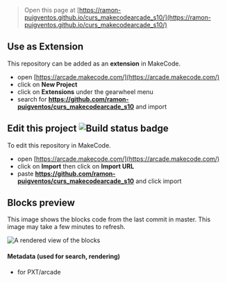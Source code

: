  


> Open this page at [https://ramon-puigventos.github.io/curs_makecodearcade_s10/](https://ramon-puigventos.github.io/curs_makecodearcade_s10/)

## Use as Extension

This repository can be added as an **extension** in MakeCode.

* open [https://arcade.makecode.com/](https://arcade.makecode.com/)
* click on **New Project**
* click on **Extensions** under the gearwheel menu
* search for **https://github.com/ramon-puigventos/curs_makecodearcade_s10** and import

## Edit this project ![Build status badge](https://github.com/ramon-puigventos/curs_makecodearcade_s10/workflows/MakeCode/badge.svg)

To edit this repository in MakeCode.

* open [https://arcade.makecode.com/](https://arcade.makecode.com/)
* click on **Import** then click on **Import URL**
* paste **https://github.com/ramon-puigventos/curs_makecodearcade_s10** and click import

## Blocks preview

This image shows the blocks code from the last commit in master.
This image may take a few minutes to refresh.

![A rendered view of the blocks](https://github.com/ramon-puigventos/curs_makecodearcade_s10/raw/master/.github/makecode/blocks.png)

#### Metadata (used for search, rendering)

* for PXT/arcade
<script src="https://makecode.com/gh-pages-embed.js"></script><script>makeCodeRender("{{ site.makecode.home_url }}", "{{ site.github.owner_name }}/{{ site.github.repository_name }}");</script>
